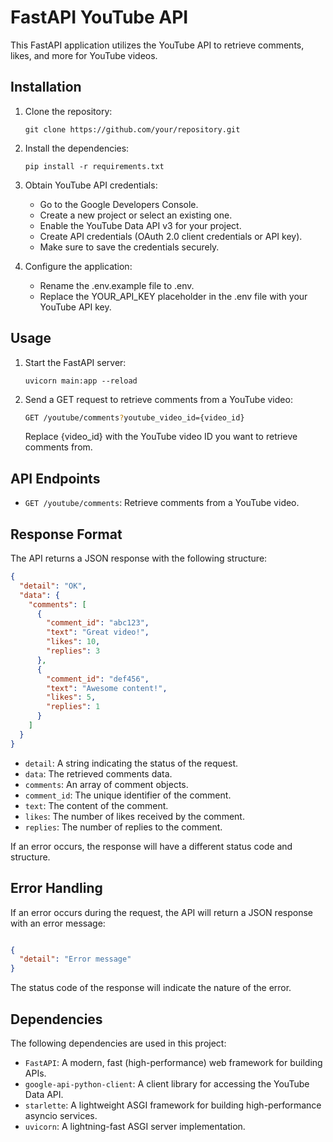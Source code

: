 # FastAPI YouTube API

This FastAPI application utilizes the YouTube API to retrieve comments, likes, and more for YouTube videos.

## Installation

1. Clone the repository:

    ```shell
    git clone https://github.com/your/repository.git
    ```
2. Install the dependencies:

    ```shell
    pip install -r requirements.txt
    ```

3. Obtain YouTube API credentials:
    * Go to the Google Developers Console.
    * Create a new project or select an existing one.
    * Enable the YouTube Data API v3 for your project.
    * Create API credentials (OAuth 2.0 client credentials or API key).
    * Make sure to save the credentials securely.

4. Configure the application:

    * Rename the .env.example file to .env.
    * Replace the YOUR_API_KEY placeholder in the .env file with your YouTube API key.

## Usage

1. Start the FastAPI server:
    ```shell
    uvicorn main:app --reload
    ```

2. Send a GET request to retrieve comments from a YouTube video:
    ```bash
    GET /youtube/comments?youtube_video_id={video_id}
    ```
   Replace {video_id} with the YouTube video ID you want to retrieve comments from.

## API Endpoints

* `GET /youtube/comments`: Retrieve comments from a YouTube video.

## Response Format

The API returns a JSON response with the following structure:

```json
{
  "detail": "OK",
  "data": {
    "comments": [
      {
        "comment_id": "abc123",
        "text": "Great video!",
        "likes": 10,
        "replies": 3
      },
      {
        "comment_id": "def456",
        "text": "Awesome content!",
        "likes": 5,
        "replies": 1
      }
    ]
  }
}
```

* `detail`: A string indicating the status of the request.
* `data`: The retrieved comments data.
* `comments`: An array of comment objects.
* `comment_id`: The unique identifier of the comment.
* `text`: The content of the comment.
* `likes`: The number of likes received by the comment.
* `replies`: The number of replies to the comment.

If an error occurs, the response will have a different status code and structure.

## Error Handling

If an error occurs during the request, the API will return a JSON response with an error message:

```json

{
  "detail": "Error message"
}
```

The status code of the response will indicate the nature of the error.

## Dependencies

The following dependencies are used in this project:

* `FastAPI`: A modern, fast (high-performance) web framework for building APIs.
* `google-api-python-client`: A client library for accessing the YouTube Data API.
* `starlette`: A lightweight ASGI framework for building high-performance asyncio services.
* `uvicorn`: A lightning-fast ASGI server implementation.
